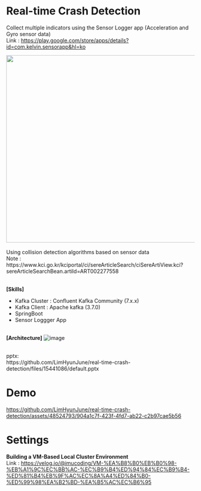 # Real-time Crash Detection 
Collect multiple indicators using the Sensor Logger app (Acceleration and Gyro sensor data)  
Link : https://play.google.com/store/apps/details?id=com.kelvin.sensorapp&hl=ko
   
<img src="https://github.com/LimHyunJune/sensor-real-time-data-pipeline/assets/48524793/41aa91ed-04e4-42c9-bb14-e8b61e016888" width="900" height="500"/>   
<br/><br/>
Using collision detection algorithms based on sensor data  <br/> 
Note : https://www.kci.go.kr/kciportal/ci/sereArticleSearch/ciSereArtiView.kci?sereArticleSearchBean.artiId=ART002277558
<br/><br/>

**[Skills]**</br>
- Kafka Cluster : Confluent Kafka Community (7.x.x) <br/>
- Kafka Client : Apache kafka (3.7.0) <br/>
- SpringBoot <br/>
- Sensor Loggger App   <br/><br/>

**[Architecture]**
![image](https://github.com/LimHyunJune/real-time-crash-detection/assets/48524793/e039d61e-9f20-4ca5-85ce-5a96e835ff4d)



<br/>
pptx: <br/>
https://github.com/LimHyunJune/real-time-crash-detection/files/15441086/default.pptx

<br/>

# Demo
https://github.com/LimHyunJune/real-time-crash-detection/assets/48524793/904a1c7f-423f-4fd7-ab22-c2b97cae5b56






# Settings

**Building a VM-Based Local Cluster Environment**  <br>
Link : https://velog.io/@imucoding/VM-%EA%B8%B0%EB%B0%98-%EB%A1%9C%EC%BB%AC-%EC%B9%B4%ED%94%84%EC%B9%B4-%ED%81%B4%EB%9F%AC%EC%8A%A4%ED%84%B0-%ED%99%98%EA%B2%BD-%EA%B5%AC%EC%B6%95
